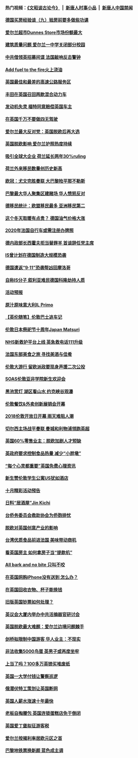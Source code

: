 #### 热门视频：[《文昭谈古论今》](https://github.com/gfw-breaker/wenzhao/blob/master/README.md?t=10261533) &nbsp;|&nbsp; [新唐人时事小品](https://github.com/gfw-breaker/ntdtv-comedy/blob/master/README.md?t=10261533) &nbsp;|&nbsp; [新唐人中国禁闻](https://github.com/gfw-breaker/ntdtv-news/blob/master/README.md?t=10261533)

#### [德国买房经验谈（九）验房前要多做些功课](../pages/nsc974/n10810647.md?t=10261533) 

#### [爱尔兰超市Dunnes Store市场份额最大](../pages/nsc974/n10810621.md?t=10261533) 

#### [建筑质量问题 爱尔兰一中学关闭部分校园](../pages/nsc974/n10810599.md?t=10261533) 

#### [中共借领英招募间谍 法国敲响反击警钟](../pages/nsc974/n10808700.md?t=10261533) 

#### [Add fuel to the fire火上浇油](../pages/nsc974/n10808877.md?t=10261533) 

#### [英国最佳和最差的高速公路服务区](../pages/nsc974/n10808870.md?t=10261533) 

#### [丰田在英国召回两款混合动力车](../pages/nsc974/n10808859.md?t=10261533) 

#### [发动机失灵 福特同意赔偿英国车主](../pages/nsc974/n10808842.md?t=10261533) 

#### [在英国千万不要做四无驾驶](../pages/nsc974/n10808828.md?t=10261533) 

#### [爱尔兰最大反对党：英国脱欧后再大选](../pages/nsc974/n10808028.md?t=10261533) 

#### [英国脱欧影响 爱尔兰护照热度持续](../pages/nsc974/n10808001.md?t=10261533) 

#### [吸引全球大企业 荷兰延长两年30%ruling](../pages/nsc974/n10807940.md?t=10261533) 

#### [荷兰外来移民数量创历史新高](../pages/nsc974/n10807850.md?t=10261533) 

#### [欧冠：尤文完胜曼联 大巴黎险平那不勒斯](../pages/nsc974/n10806938.md?t=10261533) 

#### [巴黎最大华人聚集区建赌场 华人愤怒反对](../pages/nsc974/n10805445.md?t=10261533) 

#### [德移民统计：欧盟移民最多 亚洲移民第二](../pages/nsc974/n10805377.md?t=10261533) 

#### [这个冬天取暖有点贵？ 德国油气价格大涨](../pages/nsc974/n10805323.md?t=10261533) 

#### [2020年法国自行车或需注册办牌照](../pages/nsc974/n10805517.md?t=10261533) 

#### [德内政部长西霍夫拒当替罪羊 首谈辞任党主席](../pages/nsc974/n10805185.md?t=10261533) 

#### [IS曾计划在德国制造大规模恐袭](../pages/nsc974/n10803787.md?t=10261533) 

#### [德国遣返“9·11”恐袭帮凶回摩洛哥](../pages/nsc974/n10803883.md?t=10261533) 

#### [自称IS分子 叙利亚难民德国科隆劫持人质](../pages/nsc974/n10803842.md?t=10261533) 

#### [活动预报](../pages/nsc974/n10803032.md?t=10261533) 

#### [原汁原味意大利IL Primo](../pages/nsc974/n10802970.md?t=10261533) 

#### [【英伦随笔】伦敦巴士追车记](../pages/nsc974/n10802956.md?t=10261533) 

#### [伦敦日本祭祀节十周年Japan Matsuri](../pages/nsc974/n10802926.md?t=10261533) 

#### [NHS新救护平台上线 英急救电话111升级](../pages/nsc974/n10802902.md?t=10261533) 

#### [法国东部美食之旅 寻找美酒与佳肴](../pages/nsc974/n10801640.md?t=10261533) 

#### [伦敦大游行 留欧派政要现身声援二次公投](../pages/nsc974/n10801279.md?t=10261533) 

#### [SOAS伦敦亚非学院新生欢迎会](../pages/nsc974/n10800385.md?t=10261533) 

#### [黑池赏灯 湖区看山水 约克峡谷观瀑](../pages/nsc974/n10800379.md?t=10261533) 

#### [伦敦餐饮&外卖创新展销会开幕](../pages/nsc974/n10800370.md?t=10261533) 

#### [2018伦敦开放日开幕 雨天难阻人潮](../pages/nsc974/n10800357.md?t=10261533) 

#### [切尔西主场战平曼联 曼城和利物浦领跑英超](../pages/nsc974/n10799387.md?t=10261533) 

#### [英国60%零售业主：脱欧加剧人才短缺](../pages/nsc974/n10798814.md?t=10261533) 

#### [英政府要求控制食品热量 减少“小胖墩”](../pages/nsc974/n10798915.md?t=10261533) 

#### [“每个心灵都重要”英国免费心理资讯](../pages/nsc974/n10798906.md?t=10261533) 

#### [新生赞伦敦学生公寓US犹如酒店](../pages/nsc974/n10798881.md?t=10261533) 

#### [十月精彩活动预告](../pages/nsc974/n10798869.md?t=10261533) 

#### [日料“居酒屋”Jin Kichi](../pages/nsc974/n10798856.md?t=10261533) 

#### [台侨务委员会救助协会为侨胞排忧](../pages/nsc974/n10798830.md?t=10261533) 

#### [脱欧对英国创意产业的影响](../pages/nsc974/n10798806.md?t=10261533) 

#### [台湾优质食品前进法国 美味带动商机](../pages/nsc974/n10796380.md?t=10261533) 

#### [看英国房主 如何拿房子当“提款机”](../pages/nsc974/n10795639.md?t=10261533) 

#### [All bark and no bite 只叫不咬](../pages/nsc974/n10795626.md?t=10261533) 

#### [在英国网购iPhone没有送到 怎么办？](../pages/nsc974/n10795611.md?t=10261533) 

#### [在英国回收衣物、杯子能换钱](../pages/nsc974/n10795600.md?t=10261533) 

#### [旧版英国钞票如何处理？](../pages/nsc974/n10795574.md?t=10261533) 

#### [英议会大厦内举办中共活摘器官研讨会](../pages/nsc974/n10795559.md?t=10261533) 

#### [英国脱欧最大难题：爱尔兰边境问题棘手](../pages/nsc974/n10793065.md?t=10261533) 

#### [剑桥拟限制中国游客 华人业主：不现实](../pages/nsc974/n10793028.md?t=10261533) 

#### [非法收集5000鸟蛋 英男子或再度坐牢](../pages/nsc974/n10793168.md?t=10261533) 

#### [上当了吗？100多万英镑买堆废纸](../pages/nsc974/n10793153.md?t=10261533) 

#### [英国一大学付钱让警察巡逻](../pages/nsc974/n10793144.md?t=10261533) 

#### [俄潜伏特工策划让英国断网](../pages/nsc974/n10793138.md?t=10261533) 

#### [英国人薪水涨速十年最快](../pages/nsc974/n10793134.md?t=10261533) 

#### [老板自掏腰包 英国连锁蛋糕店免于倒闭](../pages/nsc974/n10793123.md?t=10261533) 

#### [英国爱丁堡拟征游客税](../pages/nsc974/n10793043.md?t=10261533) 

#### [爱尔兰按揭利率居欧元区之首](../pages/nsc974/n10792636.md?t=10261533) 

#### [巴黎地铁票换新颜 蓝色成主调](../pages/nsc974/n10792539.md?t=10261533) 

